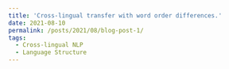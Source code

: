```yaml
---
title: 'Cross-lingual transfer with word order differences.'
date: 2021-08-10
permalink: /posts/2021/08/blog-post-1/
tags:
  - Cross-lingual NLP
  - Language Structure
---
```


<p align="justify">
</p>
  
